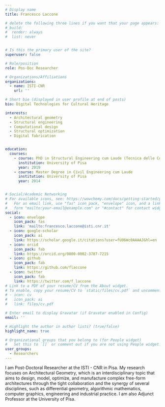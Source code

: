 ```yaml
---
# Display name
title: Francesco Laccone

# delete the following three lines if you want that your page appears:
#_build:
#  render: always
#  list: never


# Is this the primary user of the site?
superuser: false

# Role/position
role: Pos-Doc Researcher

# Organizations/Affiliations
organizations:
  - name: ISTI-CNR
    url: ''

# Short bio (displayed in user profile at end of posts)
bio: Digital Technologies for Cultural Heritage

interests:
  - Architectural geometry
  - Structural engineering
  - Computational design
  - Structural optimization
  - Digital fabrication


education:
  courses:
    - course: PhD in Structural Engineering cum Laude (Tecnica delle Costruzioni ICAR/09)
      institution: University of Pisa
      year: 2019
    - course: Master Degree in Civil Engineering cum Laude 
      institution: University of Pisa
      year: 2014


# Social/Academic Networking
# For available icons, see: https://wowchemy.com/docs/getting-started/page-builder/#icons
#   For an email link, use "fas" icon pack, "envelope" icon, and a link in the
#   form "mailto:your-email@example.com" or "#contact" for contact widget.
social:
  - icon: envelope
    icon_pack: fas
    link: 'mailto:francesco.laccone@isti.cnr.it'
  - icon: google-scholar
    icon_pack: ai
    link: https://scholar.google.it/citations?user=fU06Wc0AAAAJ&hl=en
  - icon: orcid
    icon_pack: fab
    link: https://orcid.org/0000-0002-3787-7215
  - icon: github
    icon_pack: fab
    link: https://github.com/flaccone
  - icon: twitter
    icon_pack: fab
    link: https://twitter.com/f_laccone
# Link to a PDF of your resume/CV from the About widget.
# To enable, copy your resume/CV to `static/files/cv.pdf` and uncomment the lines below.
# - icon: cv
#   icon_pack: ai
#   link: files/cv.pdf

# Enter email to display Gravatar (if Gravatar enabled in Config)
email: ''

# Highlight the author in author lists? (true/false)
highlight_name: true

# Organizational groups that you belong to (for People widget)
#   Set this to `[]` or comment out if you are not using People widget.
user_groups:
  - Researchers
---
```


I am Post-Doctoral Researcher at the ISTI - CNR in Pisa. My research focuses on Architectural Geometry, which is an interdisciplinary topic that aims to design, model, optimize, and manufacture complex free-form architectures through the tight collaboration and the synergy of several disciplines, such as differential geometry, algorithmic mathematics, computer graphics, engineering and industrial practice. I am also Adjunct Professor at the University of Pisa.
